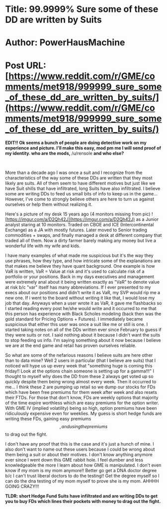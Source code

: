# Title: 99.9999% Sure some of these DD are written by Suits
# Author: PowerHausMachine
# Post URL: [https://www.reddit.com/r/GME/comments/met918/999999_sure_some_of_these_dd_are_written_by_suits/](https://www.reddit.com/r/GME/comments/met918/999999_sure_some_of_these_dd_are_written_by_suits/)


**EDIT!! Ok seems a bunch of people are doing detective work on my experience and picture. I'll make this easy, mod pm me I will send proof of my identity. who are the mods,** /u/rensole **and who else?**

&#x200B;

More than a decade ago I was once a suit and I recognize from the characteristics of the way some of these DDs are written that they most likely are suits. All of them seem to have different motives but just like we have Suit shills that have infiltrated, long Suits have also infiltrated. I believe some are writing DDs to feed us small bits of info to keep us in the game... However, I've come to strongly believe others are here to turn us against ourselves or help them without realizing it.

Here's a picture of my desk 15 years ago (4 monitors missing from pic) ![https://imgur.com/a/D2Qh42J](https://imgur.com/a/D2Qh42J) as a Junior analyst staring at 10 monitors. Traded on CBOE and ICE (Intercontinental Exchange) as a JA with mostly futures. Later moved to Senior trading commodities + swaps, and finally managed a desk at different company that traded all of them. Now a dirty farmer barely making any money but live a wonderful life with my wife and kids.

I have many examples of what made me suspicious but it's the way they use phrases, how they type, and how intricate some of the explanations are that makes me believe they have quant background. One example is how VaR is written, VaR = Value at risk and it's used to calculate risk of a portfolio or your positions. Back in my days executives and management were extremely anal about it being written exactly as "VaR" to denote value at risk b/c "var" itself has many abbreviations. If I ever presented to my execs about our positions and didn't write it as VaR, my SVP would rip me a new one. If i went to the board without writing it like that, I would lose my job that day. Anyways when a user wrote it as VaR, it gave me flashbacks so I started reading every post he/she would write and it occurred to me that this person has experience with Black Scholes modeling (back then was the gold standard for Pricing Options + Futures). I immediately became suspicious that either this user was once a suit like me or still is one. I started taking notes on all of the DDs written ever since February to guess if they were suits or not. I said nothing about it because I didn't want the suits to stop feeding us info. I'm saying something about it now because I believe we are at the end game and retail has proven ourselves reliable.

So what are some of the nefarious reasons I believe suits are here other than to data mine? Well 2 users in particular (that I believe are suits) that I noticed will hype us up every week that "something huge is coming this friday!! Look at the options chain someone is setting up for a gamma!!!" I thought to myself why does the DD from these 2 always get voted up so quickly despite them being wrong almost every week. Then it occurred to me... I think these 2 are pumping up retail so we dump our stocks for FDs which have been free premiums for them week after week and also resets their FTDs. For those that don't know, FDs are weekly options that majority of the time expire worthless which are easy premiums for the option writer. With GME IV (implied volatility) being so high, option premiums have been ridiculously expensive even for weeklies. My guess is short hedge funds are writing these FDs, gaining easy premiums $$, and using the premiums $$ to drag out the fight.

I don't have any proof that this is the case and it's just a hunch of mine. I also don't want to name out these users because I could be wrong about them being a suit or about their motives. I don't know anything anymore ever since I went down this GME rabbit hole. I feel dumber and less knowledgeable the more I learn about how GME is manipulated. I don't even know if my mom is my mom anymore!! Better go get a DNA doctor degree b/c I can't trust liberal doctors to do the testing!! Get the degree myself so I can do the dna testing of my mom myself to prove she is my mom. AHHHH GOING CRAZY!!!

**TLDR: short Hedge Fund Suits have infiltrated and are writing DDs to get you to buy FDs which lines their pockets with money to drag out the fight.**